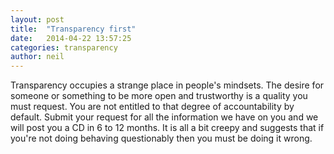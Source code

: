 ```yaml
---
layout: post
title:  "Transparency first"
date:   2014-04-22 13:57:25
categories: transparency
author: neil
---
```


Transparency occupies a strange place in people's mindsets. The desire for someone or something to be more open and trustworthy is a quality you must request. You are not entitled to that degree of accountability by default. Submit your request for all the information we have on you and we will post you a CD in 6 to 12 months. It is all a bit creepy and suggests that if you're not doing behaving questionably then you must be doing it wrong.

